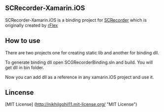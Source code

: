## SCRecorder-Xamarin.iOS ##

SCRecorder-Xamarin.iOS is a binding project for [SCRecorder](https://github.com/rFlex/SCRecorder) which is originally created by [rFlex](https://github.com/rFlex) 


## How to use ##
	
There are two projects one for creating static lib and another for binding dll.

To generate binding dll open SCGRecorderBinding.sln and build. You will get dll in bin folder.

Now you can add dll as a reference in any xamarin.iOS project and use it.


## Lincense ##

[MIT License] (http://nikhilgohil11.mit-license.org/ "MIT License")
